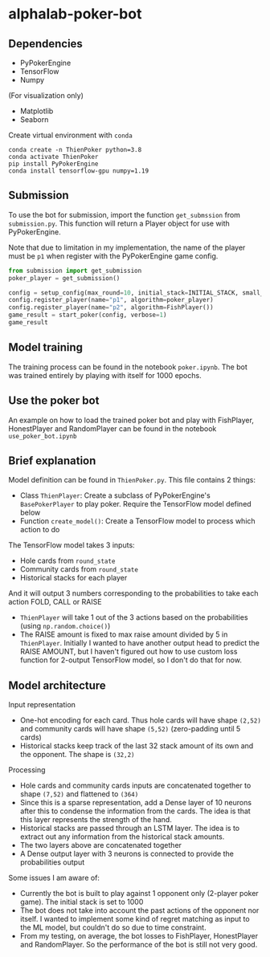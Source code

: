 # alphalab-poker-bot

## Dependencies
- PyPokerEngine
- TensorFlow
- Numpy

(For visualization only)
- Matplotlib
- Seaborn

Create virtual environment with `conda`

```
conda create -n ThienPoker python=3.8
conda activate ThienPoker
pip install PyPokerEngine
conda install tensorflow-gpu numpy=1.19
```

## Submission

To use the bot for submission, import the function `get_submssion` from `submission.py`. This function will return a Player object for use with PyPokerEngine.

Note that due to limitation in my implementation, the name of the player must be `p1` when register with the PyPokerEngine game config.

```python
from submission import get_submission
poker_player = get_submission()

config = setup_config(max_round=10, initial_stack=INITIAL_STACK, small_blind_amount=5)
config.register_player(name="p1", algorithm=poker_player)
config.register_player(name="p2", algorithm=FishPlayer())
game_result = start_poker(config, verbose=1)
game_result
```

## Model training

The training process can be found in the notebook `poker.ipynb`. The bot was trained entirely by playing with itself for 1000 epochs.

## Use the poker bot

An example on how to load the trained poker bot and play with FishPlayer, HonestPlayer and RandomPlayer can be found in the notebook `use_poker_bot.ipynb` 

## Brief explanation

Model definition can be found in `ThienPoker.py`. This file contains 2 things:
- Class `ThienPlayer`: Create a subclass of PyPokerEngine's `BasePokerPlayer` to play poker. Require the TensorFlow model defined below
- Function `create_model()`: Create a TensorFlow model to process which action to do

The TensorFlow model takes 3 inputs:
- Hole cards from `round_state`
- Community cards from `round_state`
- Historical stacks for each player

And it will output 3 numbers corresponding to the probabilities to take each action FOLD, CALL or RAISE
- `ThienPlayer` will take 1 out of the 3 actions based on the probabilities (using `np.random.choice()`)
- The RAISE amount is fixed to max raise amount divided by 5 in `ThienPlayer`. Initially I wanted to have another output head to predict the RAISE AMOUNT, but I haven't figured out how to use custom loss function for 2-output TensorFlow model, so I don't do that for now.

## Model architecture

Input representation
- One-hot encoding for each card. Thus hole cards will have shape `(2,52)` and community cards will have shape `(5,52)` (zero-padding until 5 cards)
- Historical stacks keep track of the last 32 stack amount of its own and the opponent. The shape is `(32,2)`

Processing
- Hole cards and community cards inputs are concatenated together to shape `(7,52)` and flattened to `(364)`
- Since this is a sparse representation, add a Dense layer of 10 neurons after this to condense the information from the cards. The idea is that this layer represents the strength of the hand.
- Historical stacks are passed through an LSTM layer. The idea is to extract out any information from the historical stack amounts.
- The two layers above are concatenated together
- A Dense output layer with 3 neurons is connected to provide the probabilities output

Some issues I am aware of:
- Currently the bot is built to play against 1 opponent only (2-player poker game). The initial stack is set to 1000
- The bot does not take into account the past actions of the opponent nor itself. I wanted to implement some kind of regret matching as input to the ML model, but couldn't do so due to time constraint.
- From my testing, on average, the bot losses to FishPlayer, HonestPlayer and RandomPlayer. So the performance of the bot is still not very good. 
